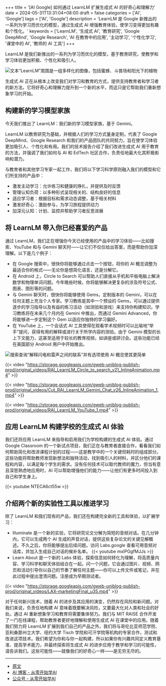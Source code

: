 +++
title = '[AI Google] 如何通过 LearnLM 扩展生成式 AI 的好奇心和理解力'
date = 2024-05-31T13:31:04+08:00
draft = false
categories = ['AI', 'Google']
tags = ['AI', 'Google']
description = 'LearnLM 是 Google 新推出的一系列为学习而优化的模型，通过生成式 AI 增强教育体验，使学习变得更加有趣和个性化。'
keywords = ['LearnLM', '生成式 AI', '教育研究', 'Google DeepMind', 'Google Research', 'AI 在教育中的应用', '主动学习', '个性化学习', '课堂中的 AI', '教师的 AI 工具']
+++

LearnLM 是我们新推出的一系列为学习而优化的模型，基于教育研究，使教学和学习体验更加积极、个性化和吸引人。

![文本“LearnLM”周围是一组多样化的图像，包括蜜蜂、斗兽场和阳光下的植物](https://storage.googleapis.com/gweb-uniblog-publish-prod/images/RAI_LearnLM_LearnLM_infuses_rese.width-1200.format-webp.webp)

生成式 AI 正在从根本上改变我们对学习和教育的方式，提供支持教育者和学习者的新方法。它将好奇心和理解力提升到一个新的水平，而这只是它帮助我们重新想象学习的开始。

## 构建新的学习模型家族
今天我们推出了 LearnLM：我们新的学习模型家族，基于 Gemini。

LearnLM 以教育研究为基础，并根据人们的学习方式量身定制，代表了 Google DeepMind、Google Research 和我们的产品团队的共同努力，旨在使学习体验更加吸引人、个性化和有用。我们的技术报告介绍了我们改进生成式 AI 用于教育的方法，并强调了我们如何与 AI 和 EdTech 社区合作，负责任地最大化其积极影响和潜力。

与教育者和其他学习专家一起工作，我们将以下学习科学原则融入我们的模型和它们所支持的产品中：

- 激发主动学习：允许练习和健康的挣扎，并提供及时反馈
- 管理认知负荷：以多种形式呈现相关的、结构良好的信息
- 适应学习者：根据目标和需求动态调整，基于相关材料
- 激发好奇心：激励参与，为学习旅程提供动力
- 加深元认知：计划、监控并帮助学习者反思进展

## 将 LearnLM 带入你已经喜爱的产品
通过 LearnLM，我们正在增强你今天已经使用的产品中的学习体验——比如搜索、YouTube 和与 Gemini 聊天时——让它们不仅仅给出答案，而是帮助你加深理解。以下是几个例子：

- 在 Google 搜索中，很快你将能够通过点击一个按钮，将你的 AI 概览调整为最适合你的格式——无论你是想简化语言，还是分解它。
- 在 Android 上，Circle to Search 可以帮助人们直接从手机和平板电脑上解决数学和物理单词问题。今年晚些时候，你将能够解决更复杂的涉及符号公式、图表、图形等的问题。
- 与 Gemini 聊天时，很快你将能够使用 Gems，定制版本的 Gemini，可以在任何主题上充当个人专家。学习教练是其中一个预设的 Gems，可以通过提供逐步的学习指导以及有益的练习活动（如测验和游戏）来支持你构建知识。学习教练将在未来几个月内在 Gemini 中推出，而通过 Gemini Advanced，你将能够进一步定制这个 Gem 以适应你独特的学习偏好。
- 在 YouTube 上，一个会话式 AI 工具使得在观看学术视频时可以比喻地“举手”提问，获得有用的解释或进行关于所学内容的测验。由于 Gemini 模型的长上下文能力，这甚至适用于较长的教育视频，如讲座或研讨会。这些功能已经在美国部分 Android 用户中开始推出。

![搜索查询“解释闪电和雷声之间的联系”并有选项使用 AI 概览使其更简单](https://storage.googleapis.com/gweb-uniblog-publish-prod/images/IO-ANS-BID-Lightning-simpler_.max-2000x2000.format-webp.webp)

{{< video "https://storage.googleapis.com/gweb-uniblog-publish-prod/original_videos/RAI_LearnLM_Circle_to_search_v21_InlineAnimation.mp4" >}}

{{< video "https://storage.googleapis.com/gweb-uniblog-publish-prod/original_videos/Cut_RAI_LearnLM_Gemini_Chat_v26_InlineAnimation_1.mp4" >}}

{{< video "https://storage.googleapis.com/gweb-uniblog-publish-prod/original_videos/RAI_LearnLM_YouTube_1.mp4" >}}

## 应用 LearnLM 构建学校的生成式 AI 体验
我们还将应用 LearnLM 来指导和启用我们为学校构建的生成式 AI 体验。通过 Google Classroom 的一个新试点项目，我们正在与教育者直接合作，看看我们如何帮助简化和改进课程计划的过程——这是教学中的一个关键但耗时的组成部分。这些功能将帮助教师发现新想法和独特活动，找到吸引人的材料，并区分他们的课程和内容，以满足每个学生的需求。没有任何技术可以取代教师的魔力，但当有意且深思熟虑地应用时，AI 可以帮助增强他们的能力——让他们有更多时间投入到自己和学生身上。

{{< youtube NTECA6ct55w >}}

## 介绍两个新的实验性工具以推进学习
除了 LearnLM 和我们现有的产品，我们还在构建完全新的工具和体验，以扩展学习：

- Illuminate 是一个新的实验，它将研究论文分解为简短的音频对话。在几分钟内，它可以生成两个 AI 生成的声音对话，提供这些复杂论文的关键见解概述。不久之后，你将能够提出后续问题。访问 Labs.google 查看可用音频对话库，并加入生成自己对话的候补名单。
{{< youtube mxlPGgfMJJs >}}
- Learn About 是一个新的 Labs 体验，探索信息如何转化为理解，将高质量内容、学习科学和聊天体验结合在一起。问一个问题，它会通过图片、视频、网页和活动引导你以自己的节奏了解任何主题——你可以上传文件或笔记，并在此过程中提出澄清问题。注册成为早期测试者。

{{< video "https://storage.googleapis.com/gweb-uniblog-publish-prod/original_videos/LAX-marketingFinal_u35.mp4" >}}

对于任何新兴技术，随着 AI 的进步及其应用的演变，仍然存在风险和新问题。对我们来说，负责任地构建 AI 意味着既要解决风险，又要最大化对人类和社会的好处。通过 AI 重新想象学习和教育将需要集体努力。我们与 MIT RAISE 合作开发了一门在线课程，帮助教育者更好地理解和使用生成式 AI 在课堂中的应用。随着我们努力将 LearnLM 扩展到我们自己的产品之外，我们将与哥伦比亚师范学院、亚利桑那州立大学、纽约大学 Tisch 学院和可汗学院等机构的专家合作，测试和改进这项技术。我们希望为你和与你一起构建，所以如果你有兴趣共同定义教育基准、提高学术能力，并最终探索将生成式 AI 的进步应用于教学和学习的可能性，请告诉我们。这些可能性——就像我们的好奇心一样——是无穷无尽的。

---

- [原文](https://blog.google/outreach-initiatives/education/google-learnlm-gemini-generative-ai/)
- [AI 博客 - 从零开始学AI](https://ai-blog.aihub2022.top/post/ai-google-learnlm-gemini-generative-ai/)
- [公众号 - 从零开始学AI](https://mp.weixin.qq.com/s?__biz=MzA3MDIyNTgzNA==&mid=2649977301&idx=1&sn=c2188e5ba81ecc27c59c0249c9b3fd07&chksm=86c7cb10b1b042069603476a25c79f3a8fe62cf32cd2f54d37784c36a9299c544867f09c08c4#rd)
<!-- - [CSDN - 从零开始学AI](...) -->
<!-- - [掘金 - 从零开始学AI](...) -->
<!-- - [知乎 - 从零开始学AI](...) -->
<!-- - [阿里云 - 从零开始学AI](...) -->
<!-- - [腾讯云 - 从零开始学AI](...) -->
